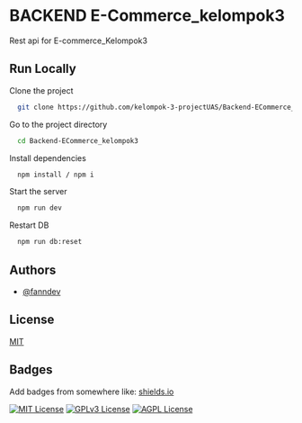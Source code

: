 
# BACKEND E-Commerce_kelompok3

Rest api for E-commerce_Kelompok3


## Run Locally

Clone the project

```bash
  git clone https://github.com/kelompok-3-projectUAS/Backend-ECommerce_kelompok3.git
```

Go to the project directory

```bash
  cd Backend-ECommerce_kelompok3
```

Install dependencies

```bash
  npm install / npm i
```

Start the server

```bash
  npm run dev
```

Restart DB

```bash
  npm run db:reset
```

## Authors

- [@fanndev](https://www.github.com/fanndev)


## License

[MIT](https://choosealicense.com/licenses/mit/)


## Badges

Add badges from somewhere like: [shields.io](https://shields.io/)

[![MIT License](https://img.shields.io/badge/License-MIT-green.svg)](https://choosealicense.com/licenses/mit/)
[![GPLv3 License](https://img.shields.io/badge/License-GPL%20v3-yellow.svg)](https://opensource.org/licenses/)
[![AGPL License](https://img.shields.io/badge/license-AGPL-blue.svg)](http://www.gnu.org/licenses/agpl-3.0)

